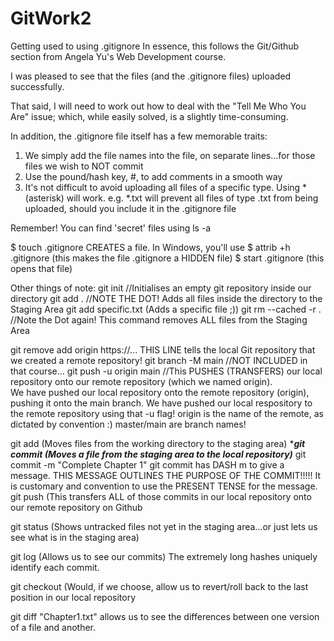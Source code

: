 # GitWork2
Getting used to using .gitignore
In essence, this follows the Git/Github section from Angela Yu's Web Development course.

I was pleased to see that the files (and the .gitignore files) uploaded successfully.

That said, I will need to work out how to deal with the "Tell Me Who You Are" issue; which, while easily solved, is a slightly time-consuming.

In addition, the .gitignore file itself has a few memorable traits:
1)  We simply add the file names into the file, on separate lines...for those files we wish to NOT commit
2)  Use the pound/hash key, #, to add comments in a smooth way
3)  It's not difficult to avoid uploading all files of a specific type.  Using * (asterisk) will work.   e.g.  *.txt will prevent all files of type .txt from being uploaded,
should you include it in the .gitignore file

Remember!
You can find 'secret' files using ls -a

$ touch .gitignore CREATES a file.  In Windows, you'll use
$ attrib +h .gitignore   (this makes the file .gitignore a HIDDEN file)
$ start .gitignore (this opens that file)

Other things of note:
git init   //Initialises an empty git repository inside our directory
git add .   //NOTE THE DOT!   Adds all files inside the directory to the Staging Area
git add specific.txt   (Adds a specific file ;))
git rm --cached -r .    //Note the Dot again!   This command removes ALL files from the Staging Area

git remove add origin https://...  THIS LINE tells the local Git repository that we created a remote repository!
git branch -M main    //NOT INCLUDED in that course...
git push -u origin main   //This PUSHES (TRANSFERS) our local repository onto our remote repository (which we named origin).  
We have pushed our local repository onto the remote repository (origin), pushing it onto the main branch.   We have pushed our local respository to the remote repository
using that -u flag!   origin is the name of the remote, as dictated by convention :)
master/main are branch names!

git add (Moves files from the working directory to the staging area)
******git commit (Moves a file from the staging area to the local repository)*****
git commit -m "Complete Chapter 1"
git commit has DASH m to give a message.  THIS MESSAGE OUTLINES THE PURPOSE OF THE COMMIT!!!!!
It is customary and convention to use the PRESENT TENSE for the message.
git push (This transfers ALL of those commits in our local repository onto our remote repository on Github

git status (Shows untracked files not yet in the staging area...or just lets us see what is in the staging area)

git log (Allows us to see our commits)   The extremely long hashes uniquely identify each commit.

git checkout (Would, if we choose, allow us to revert/roll back to the last position in our local repository

git diff "Chapter1.txt" allows us to see the differences between one version of a file and another.
